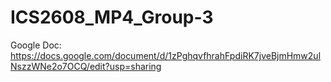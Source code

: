 # ICS2608_MP4_Group-3
Google Doc: https://docs.google.com/document/d/1zPghqvfhrahFpdiRK7jveBjmHmw2ulNszzWNe2o7OCQ/edit?usp=sharing

